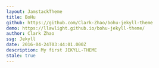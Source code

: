 ```yaml
---
layout: JamstackTheme
title: BoHu
github: https://github.com/Clark-Zhao/bohu-jekyll-theme
demo: https://llawlight.github.io/bohu-jekyll-theme/
author: Clark Zhao
ssg: Jekyll
date: 2016-04-24T03:44:01.000Z
description: My first JEKYLL-THEME
stale: true
---
```

